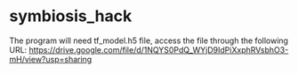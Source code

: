 # symbiosis_hack

The program will need tf_model.h5 file, access the file through the following URL:
https://drive.google.com/file/d/1NQYS0PdQ_WYjD9IdPiXxphRVsbhO3-mH/view?usp=sharing